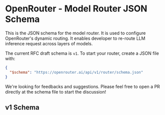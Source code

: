 # OpenRouter - Model Router JSON Schema

This is the JSON schema for the model router. It is used to configure OpenRouter's dynamic routing. It enables developer to re-route LLM inference request across layers of models.

The current RFC draft schema is `v1`. To start your router, create a JSON file with:

```json
{
  "$schema": "https://openrouter.ai/api/v1/router/schema.json"
}
```

We're looking for feedbacks and suggestions. Please feel free to open a PR directly at the schema file to start the discussion!

## v1 Schema
